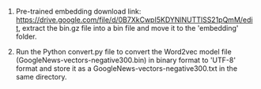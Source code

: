 1. Pre-trained embedding download link: https://drive.google.com/file/d/0B7XkCwpI5KDYNlNUTTlSS21pQmM/edit, extract the bin.gz file into a bin file and move it to the 'embedding' folder.

2. Run the Python convert.py file to convert the Word2vec model file (GoogleNews-vectors-negative300.bin) in binary format to 'UTF-8' format and store it as a GoogleNews-vectors-negative300.txt in the same directory.

